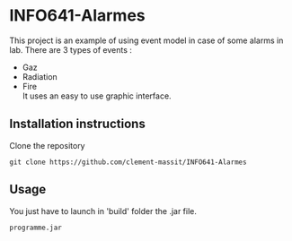 # INFO641-Alarmes

This project is an example of using event model in case of some alarms in lab. There are 3 types of events :
 * Gaz
 * Radiation
 * Fire  
 It uses an easy to use graphic interface.  
 
 ## Installation instructions  

Clone the repository  
```
git clone https://github.com/clement-massit/INFO641-Alarmes
```

## Usage  
You just have to launch in 'build' folder the .jar file.  
```
programme.jar
```
 
